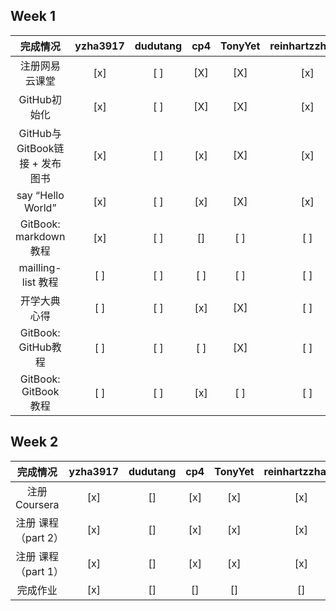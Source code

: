 ## Week 1


完成情况                       | yzha3917 | dudutang | cp4 | TonyYet | reinhartzzhang | xiaokechenchen | zxcbbn
:-----:|:-----:|:-----:|:-----:|:----:|:-----:|:-----:|:------:
注册网易云课堂                 | [x]      | [ ]      | [X] | [X]     | [x]            | [ ]            | [x] 
GitHub初始化                   | [x]      | [ ]      | [X] | [X]     | [x]            | [ ]            | [x] 
GitHub与GitBook链接 + 发布图书 | [x]      | [ ]      | [x] | [X]     | [x]            | [ ]            | [ ] 
say “Hello World”              | [x]      | [ ]      | [x] | [X]     | [x]            | [ ]            | [x] 
GitBook: markdown 教程         | [x]      | [ ]      | []  | [ ]     | [ ]            | [ ]            | [ ] 
mailling-list 教程             | [ ]      | [ ]      | [ ] | [ ]     | [ ]            | [ ]            | [ ] 
开学大典心得                   | [ ]      | [ ]      | [x] | [X]     | [ ]            | [ ]            | [ ] 
GitBook: GitHub教程            | [ ]      | [ ]      | [ ] | [X]     | [ ]            | [ ]            | [ ] 
GitBook: GitBook 教程          | [ ]      | [ ]      | [x] | [ ]     | [ ]            | [ ]            | [ ] 


## Week 2


完成情况                       | yzha3917 | dudutang | cp4 | TonyYet | reinhartzzhang | xiaokechenchen | zxcbbn
:-----:|:-----:|:-----:|:-----:|:----:|:-----:|:-----:|:------:
注册 Coursera                  | [x]      | []       | [x] | [x]     | [x]            | []        | [x] 
注册 课程（part 2）            | [x]      | []       | [x] | [x]     | [x]            | []        | [x] 
注册 课程（part 1）            | [x]      | []       | [x] | [x]     | [x]            | []        | [x] 
完成作业                       | [x]      | []       | []  | []      | []             | []        | [] 
